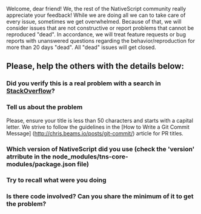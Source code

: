 Welcome, dear friend! We, the rest of the NativeScript community really
appreciate your feedback! While we are doing all we can to take care of every
issue, sometimes we get overwhelmed. Because of that, we will consider issues
that are not constructive or report problems that cannot be reproduced "dead".
In accordance, we will treat feature requests or bug reports with unanswered
questions regarding the behavior/reproduction for more than 20 days "dead". All
"dead" issues will get closed.

## Please, help the others with the details below:

### Did you verify this is a real problem with a search in [StackOverflow](http://stackoverflow.com/questions/tagged/nativescript)?

### Tell us about the problem
Please, ensure your title is less than 50 characters and starts with a capital
letter. We strive to follow the guidelines in the
[How to Write a Git Commit Message] (http://chris.beams.io/posts/git-commit/)
article for PR titles.

### Which version of NativeScript did you use (check the 'version' atrribute in the node_modules/tns-core-modules/package.json file)

### Try to recall what were you doing

### Is there code involved? Can you share the minimum of it to get the problem?


